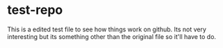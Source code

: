# test-repo
This is a edited test file to see how things work on github. Its not very interesting but its something other than the original file so it'll have to do.
